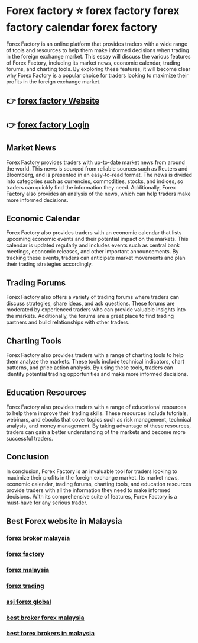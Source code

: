 
# Forex factory ⭐ forex factory forex factory calendar forex factory

Forex Factory is an online platform that provides traders with a wide range of tools and resources to help them make informed decisions when trading in the foreign exchange market. This essay will discuss the various features of Forex Factory, including its market news, economic calendar, trading forums, and charting tools. By exploring these features, it will become clear why Forex Factory is a popular choice for traders looking to maximize their profits in the foreign exchange market.

## 👉 [forex factory Website](http://bit.ly/3FP4xR6)
## 👉 [forex factory Login](http://bit.ly/3FP4xR6)

## Market News

Forex Factory provides traders with up-to-date market news from around the world. This news is sourced from reliable sources such as Reuters and Bloomberg, and is presented in an easy-to-read format. The news is divided into categories such as currencies, commodities, stocks, and indices, so traders can quickly find the information they need. Additionally, Forex Factory also provides an analysis of the news, which can help traders make more informed decisions.

## Economic Calendar

Forex Factory also provides traders with an economic calendar that lists upcoming economic events and their potential impact on the markets. This calendar is updated regularly and includes events such as central bank meetings, economic releases, and other important announcements. By tracking these events, traders can anticipate market movements and plan their trading strategies accordingly.

## Trading Forums

Forex Factory also offers a variety of trading forums where traders can discuss strategies, share ideas, and ask questions. These forums are moderated by experienced traders who can provide valuable insights into the markets. Additionally, the forums are a great place to find trading partners and build relationships with other traders.

## Charting Tools

Forex Factory also provides traders with a range of charting tools to help them analyze the markets. These tools include technical indicators, chart patterns, and price action analysis. By using these tools, traders can identify potential trading opportunities and make more informed decisions.

## Education Resources

Forex Factory also provides traders with a range of educational resources to help them improve their trading skills. These resources include tutorials, webinars, and ebooks that cover topics such as risk management, technical analysis, and money management. By taking advantage of these resources, traders can gain a better understanding of the markets and become more successful traders.

## Conclusion

In conclusion, Forex Factory is an invaluable tool for traders looking to maximize their profits in the foreign exchange market. Its market news, economic calendar, trading forums, charting tools, and education resources provide traders with all the information they need to make informed decisions. With its comprehensive suite of features, Forex Factory is a must-have for any serious trader.

## Best Forex website in Malaysia
### [forex broker malaysia](https://atom.io/packages/forex%20broker%20malaysia)
### [forex factory](https://atom.io/packages/forex%20factory)
### [forex malaysia](https://atom.io/packages/forex%20malaysia)
### [forex trading](https://atom.io/packages/forex%20trading)
### [asj forex global](https://atom.io/packages/asj%20forex%20global)
### [best broker forex malaysia](https://atom.io/packages/best%20broker%20forex%20malaysia)
### [best forex brokers in malaysia](https://atom.io/packages/best%20forex%20brokers%20in%20malaysia)